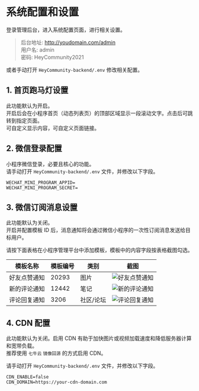 系统配置和设置
=====================

登录管理后台，进入系统配置页面，进行相关设置。   

> 后台地址: http://youdomain.com/admin   
> 用户名: admin   
> 密码: HeyCommunity2021
> 
或者手动打开 `HeyCommunity-backend/.env` 修改相关配置。

## 1. 首页跑马灯设置

此功能默认为开启。   
开启后会在小程序首页（动态列表页）的顶部区域显示一段滚动文字。点击后可跳转到指定页面。   
可自定义显示内容，可自定义页面链接。

## 2. 微信登录配置

小程序微信登录，必要且核心的功能。  
请手动打开 `HeyCommunity-backend/.env` 文件，并修改以下字段。

```env
WECHAT_MINI_PROGRAM_APPID=
WECHAT_MINI_PROGRAM_SECRET=
```

## 3. 微信订阅消息设置

此功能默认为关闭。   
开启并配置模板 ID 后，消息通知将会通过微信小程序的一次性订阅消息发送给目标用户。   

请按下面表格在小程序管理平台中添加模板，模板中的内容字段按表格截图勾选。

| 模板名称   | 模板编号  | 类别    | 截图                                                                              |
|--------|-------|-------|---------------------------------------------------------------------------------|
| 好友点赞通知 | 20293 | 图片    | ![好友点赞通知](https://www.heycommunity.com/images/docs/wechat-push-temps/20293.png) |
| 新的评论通知 | 12442 | 笔记    | ![新的评论通知](https://www.heycommunity.com/images/docs/wechat-push-temps/12442.png)                          |
| 评论回复通知 | 3206  | 社区/论坛 | ![评论回复通知](https://www.heycommunity.com/images/docs/wechat-push-temps/3206.png)                           |

## 4. CDN 配置

此功能默认为关闭。启用 CDN 有助于加快图片或视频加载速度和降低服务器计算和宽带负载。   
推荐使用 `七牛云` `镜像回源` 的方式启用 CDN。

请手动打开 `HeyCommunity-backend/.env` 文件，并修改以下字段。

```env
CDN_ENABLE=false
CDN_DOMAIN=https://your-cdn-domain.com
```
